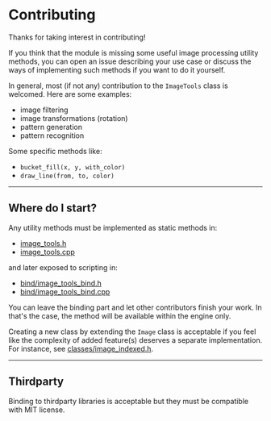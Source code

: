 # Contributing

Thanks for taking interest in contributing!

If you think that the module is missing some useful image processing utility
methods, you can open an issue describing your use case or discuss the ways of
implementing such methods if you want to do it yourself.

In general, most (if not any) contribution to the `ImageTools` class is
welcomed. Here are some examples:

- image filtering
- image transformations (rotation)
- pattern generation
- pattern recognition

Some specific methods like:

- `bucket_fill(x, y, with_color)`
- `draw_line(from, to, color)`

---

## Where do I start?

Any utility methods must be implemented as static methods in:

* [image_tools.h](image_tools.h)
* [image_tools.cpp](image_tools.cpp) 

and later exposed to scripting in:

* [bind/image_tools_bind.h](bind/image_tools_bind.h)
* [bind/image_tools_bind.cpp](bind/image_tools_bind.cpp)

You can leave the binding part and let other contributors finish your work. In
that's the case, the method will be available within the engine only.

Creating a new class by extending the `Image` class is acceptable if you feel
like the complexity of added feature(s) deserves a separate implementation. For
instance, see [classes/image_indexed.h](classes/image_indexed.h).

---

## Thirdparty

Binding to thirdparty libraries is acceptable but they must be compatible with
MIT license.
